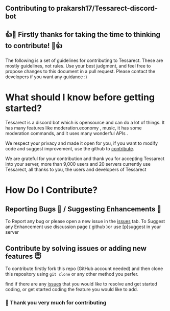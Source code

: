 ## Contributing to prakarsh17/Tessarect-discord-bot

## 👍🎉 Firstly thanks for taking the time to thinking to  contribute! 🎉👍

The following is a set of guidelines for contributing to Tessarect. These are mostly guidelines, not rules. Use your best judgment, and feel free to propose changes to this document in a pull request. Please contact the developers if you want any guidance :)

# What should I know before getting started?

Tessarect is a discord bot which is opensource and can do a lot of things. It has many features like moderation.economy , music, it has some moderation commands, and it uses many wonderful APIs .

We respect your privacy and made it open for you, if you want to modify code and suggest improvement, use the github to [contribute](#how-do-i-contribute).

We are grateful for your contribution and thank you for accepting Tessarect into your server, more than 9,000 users and 20 servers currently use Tessarect, all thanks to you, the users and developers of Tessarect

# How Do I Contribute?
## Reporting Bugs 🐞 / Suggesting Enhancements 🤖

To Report any bug or please open a new issue in the [issues](https://github.com/prakarsh17/tessarect-bot/issues) tab.
To Suggest any Enhancement use discussion page ( github )or use [p]suggest in your server
## Contribute by solving issues or adding new features 😇

To contribute firstly fork this repo (GitHub account needed) and then clone this repository using `git clone` or any other method you perfer.

find if there are any [issues](https://github.com/prakarsh17/tessarect-bot/issues) that you would like to resolve and get started coding, or get started coding the feature you would like to add.

### 🤗 Thank you very much for contributing